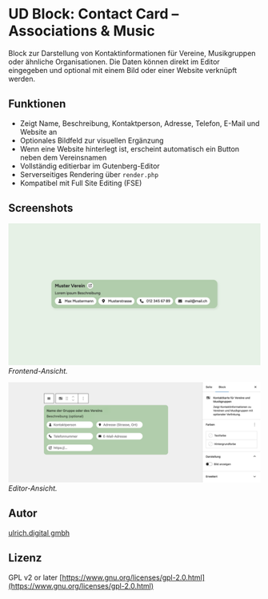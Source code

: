 # UD Block: Contact Card – Associations & Music

Block zur Darstellung von Kontaktinformationen für Vereine, Musikgruppen oder ähnliche Organisationen.
Die Daten können direkt im Editor eingegeben und optional mit einem Bild oder einer Website verknüpft werden.


## Funktionen

- Zeigt Name, Beschreibung, Kontaktperson, Adresse, Telefon, E-Mail und Website an
- Optionales Bildfeld zur visuellen Ergänzung
- Wenn eine Website hinterlegt ist, erscheint automatisch ein Button neben dem Vereinsnamen
- Vollständig editierbar im Gutenberg-Editor
- Serverseitiges Rendering über `render.php`
- Kompatibel mit Full Site Editing (FSE)



## Screenshots
![Frontend-Ansicht](./assets/ud-contact-card-associations-music.png)
*Frontend-Ansicht.*


![Editor-Ansicht](./assets/editor-view.png)
*Editor-Ansicht.*






## Autor

[ulrich.digital gmbh](https://ulrich.digital)


## Lizenz

GPL v2 or later
[https://www.gnu.org/licenses/gpl-2.0.html](https://www.gnu.org/licenses/gpl-2.0.html)


